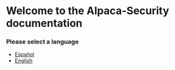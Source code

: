 # Welcome to the Alpaca-Security documentation

### Please select a language

- [Español](./es/start.md)
- [English](./en/start.md)
